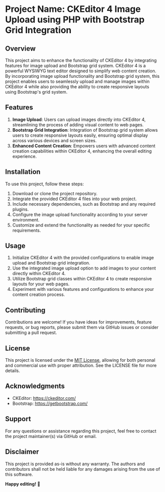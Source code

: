 # Project Name: CKEditor 4 Image Upload using PHP with Bootstrap Grid Integration

## Overview
This project aims to enhance the functionality of CKEditor 4 by integrating features for image upload and Bootstrap grid system. CKEditor 4 is a powerful WYSIWYG text editor designed to simplify web content creation. By incorporating image upload functionality and Bootstrap grid system, this project enables users to seamlessly upload and manage images within CKEditor 4 while also providing the ability to create responsive layouts using Bootstrap's grid system.

## Features
1. **Image Upload**: Users can upload images directly into CKEditor 4, streamlining the process of adding visual content to web pages.
2. **Bootstrap Grid Integration**: Integration of Bootstrap grid system allows users to create responsive layouts easily, ensuring optimal display across various devices and screen sizes.
3. **Enhanced Content Creation**: Empowers users with advanced content creation capabilities within CKEditor 4, enhancing the overall editing experience.

## Installation
To use this project, follow these steps:

1. Download or clone the project repository.
2. Integrate the provided CKEditor 4 files into your web project.
3. Include necessary dependencies, such as Bootstrap and any required plugins.
4. Configure the image upload functionality according to your server environment.
5. Customize and extend the functionality as needed for your specific requirements.

## Usage
1. Initialize CKEditor 4 with the provided configurations to enable image upload and Bootstrap grid integration.
2. Use the integrated image upload option to add images to your content directly within CKEditor 4.
3. Utilize Bootstrap grid classes within CKEditor 4 to create responsive layouts for your web pages.
4. Experiment with various features and configurations to enhance your content creation process.

## Contributing
Contributions are welcome! If you have ideas for improvements, feature requests, or bug reports, please submit them via GitHub issues or consider submitting a pull request.

## License
This project is licensed under the [MIT License](LICENSE), allowing for both personal and commercial use with proper attribution. See the LICENSE file for more details.

## Acknowledgments
- CKEditor: https://ckeditor.com/
- Bootstrap: https://getbootstrap.com/

## Support
For any questions or assistance regarding this project, feel free to contact the project maintainer(s) via GitHub or email.

## Disclaimer
This project is provided as-is without any warranty. The authors and contributors shall not be held liable for any damages arising from the use of this software.

**Happy editing!** 🚀

